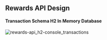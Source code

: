 ## Rewards API Design
#### Transaction Schema H2 In Memory Database

![rewards-api_h2-console_transactions](https://s3.amazonaws.com/daveray.net/www/rewards-api/images/rewards-api_h2-console_transactions.png
)

